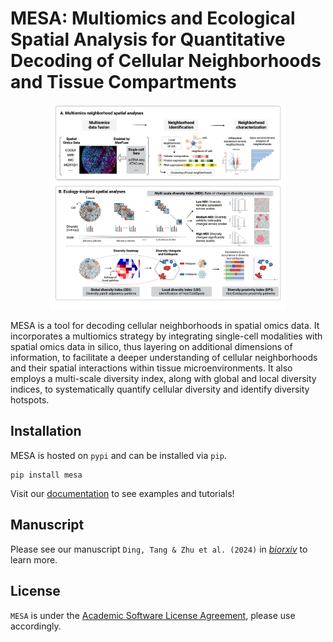 # MESA: Multiomics and Ecological Spatial Analysis for Quantitative Decoding of Cellular Neighborhoods and Tissue Compartments

<p align="center">
  <img src="docs/_static/images/figure1.png" width="75%" height="75%">
</p>

MESA is a tool for decoding cellular neighborhoods in spatial omics data. It incorporates a multiomics strategy by integrating single-cell modalities with spatial omics data in silico, thus layering on additional dimensions of information, to facilitate a deeper understanding of cellular neighborhoods and their spatial interactions within tissue microenvironments. It also employs a multi-scale diversity index, along with global and local diversity indices, to systematically quantify cellular diversity and identify diversity hotspots.

## Installation

MESA is hosted on `pypi` and can be installed via `pip`. 

```
pip install mesa
```
Visit our [documentation](https://mesa-py.readthedocs.io/en/latest/) to see examples and tutorials!

## Manuscript
Please see our manuscript `Ding, Tang & Zhu et al. (2024)` in [*biorxiv*]() to learn more.

## License
```MESA``` is under the [Academic Software License Agreement](https://github.com/Feanor007/MESA/blob/main/LICENSE), please use accordingly.